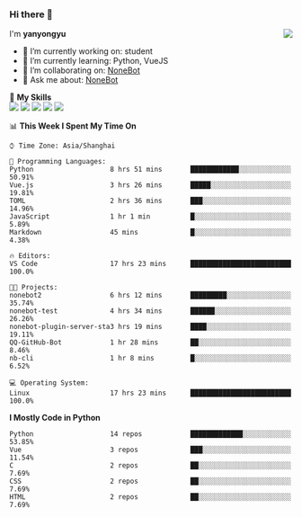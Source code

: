 ### Hi there 👋

<a href="#">
  <img align="right" src="https://github-readme-stats.vercel.app/api?username=yanyongyu&count_private=true&show_icons=true&bg_color=15,f2f7fd,E0EAFC" />
</a>

I'm **yanyongyu**

- 🔭 I’m currently working on: student
- 🌱 I’m currently learning: Python, VueJS
- 👯 I’m collaborating on: [NoneBot](https://github.com/nonebot)
- 💬 Ask me about: [NoneBot](https://github.com/nonebot)

🌟 **My Skills**  
![](https://img.shields.io/badge/-Python-3e74a2?style=flat-square&logo=Python&logoColor=fff)
![](https://img.shields.io/badge/-Vue-4fc08d?style=flat-square&logo=Vue.js&logoColor=fff)
![](https://img.shields.io/badge/-Node.js-339933?style=flat-square&logo=Node.js&logoColor=fff)
![](https://img.shields.io/badge/-Docker-2496ED?style=flat-square&logo=Docker&logoColor=fff)
![](https://img.shields.io/badge/-Linux-000000?style=flat-square&logo=Linux&logoColor=fff)

<!--START_SECTION:waka-->
📊 **This Week I Spent My Time On** 

```text
⌚︎ Time Zone: Asia/Shanghai

💬 Programming Languages: 
Python                   8 hrs 51 mins       ████████████░░░░░░░░░░░░░   50.91% 
Vue.js                   3 hrs 26 mins       █████░░░░░░░░░░░░░░░░░░░░   19.81% 
TOML                     2 hrs 36 mins       ███░░░░░░░░░░░░░░░░░░░░░░   14.96% 
JavaScript               1 hr 1 min          █░░░░░░░░░░░░░░░░░░░░░░░░   5.89% 
Markdown                 45 mins             █░░░░░░░░░░░░░░░░░░░░░░░░   4.38%

🔥 Editors: 
VS Code                  17 hrs 23 mins      █████████████████████████   100.0%

🐱‍💻 Projects: 
nonebot2                 6 hrs 12 mins       █████████░░░░░░░░░░░░░░░░   35.74% 
nonebot-test             4 hrs 34 mins       ██████░░░░░░░░░░░░░░░░░░░   26.26% 
nonebot-plugin-server-sta3 hrs 19 mins       ████░░░░░░░░░░░░░░░░░░░░░   19.11% 
QQ-GitHub-Bot            1 hr 28 mins        ██░░░░░░░░░░░░░░░░░░░░░░░   8.46% 
nb-cli                   1 hr 8 mins         █░░░░░░░░░░░░░░░░░░░░░░░░   6.52%

💻 Operating System: 
Linux                    17 hrs 23 mins      █████████████████████████   100.0%

```

**I Mostly Code in Python** 

```text
Python                   14 repos            █████████████░░░░░░░░░░░░   53.85% 
Vue                      3 repos             ███░░░░░░░░░░░░░░░░░░░░░░   11.54% 
C                        2 repos             ██░░░░░░░░░░░░░░░░░░░░░░░   7.69% 
CSS                      2 repos             ██░░░░░░░░░░░░░░░░░░░░░░░   7.69% 
HTML                     2 repos             ██░░░░░░░░░░░░░░░░░░░░░░░   7.69%

```



<!--END_SECTION:waka-->

